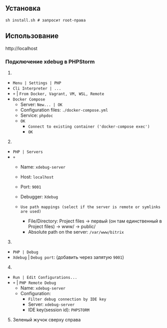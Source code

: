 ## Установка
```
sh install.sh # запросит root-права
```

## Использование
http://localhost

### Подключение xdebug в PHPStorm
1.
* `Menu | Settings | PHP`
* `Cli Interpreter | ...`
* `+` | `From Docker, Vagrant, VM, WSL, Remote`
* `Docker Compose`
    * Server: `New... | OK`
    * Configuration files: `./docker-compose.yml`
    * Service: `phpdoc`
    * `OK`
        * `Connect to existing container ('docker-compose exec')`
        * `OK`

2.
* `PHP | Servers`
* `+`
    * Name: `xdebug-server`
    * Host: `localhost`
    * Port: `9001`
    * Debugger: `Xdebug`

    * `Use path mappings (select if the server is remote or symlinks are used)`
        * File/Directory: Project files -> первый (он там единственный в Project files) -> www/ -> public/
        * Absolute path on the server: `/var/www/bitrix`

3.
* `PHP | Debug`
* `Xdebug` | `Debug port`: (добавить через запятую `9001`)

4.
* `Run | Edit Configurations...`
* `+` | `PHP Remote Debug`
    * Name: `xdebug-server`
    * Configuration:
        * `Filter debug connection by IDE key`
        * Server: `xdebug-server`
        * IDE key(session id): `PHPSTORM`

5. Зеленый жучок сверху справа
